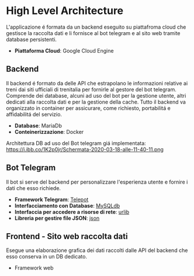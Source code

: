 # High Level Architecture

L'applicazione é formata da un backend eseguito su piattafroma cloud che gestisce la raccolta dati e li fornisce al bot telegram e al sito web tramite database persistenti.


*  **Piattaforma Cloud**: Google Cloud Engine

## Backend
Il backend é formato da delle API che estrapolano le informazioni relative ai treni dai siti ufficiali di trenitalia per fornirle al gestore del bot telegram. 
Comprende dei database, alcuni ad uso del bot per la gestione utente, altri dedicati alla raccolta dati e per la gestione della cache.
Tutto il backend va organizzato in container per assicurare, come richiesto, portabilitá e affidabilitá del servizio.

* **Database**: MariaDb
* **Conteinerizzazione**: Docker

Architettura DB ad uso del Bot telegram giá implementata: https://i.ibb.co/1K2p0jr/Schermata-2020-03-18-alle-11-40-11.png


## Bot Telegram
Il bot si serve del backend per personalizzare l'esperienza utente e fornire i dati che esso richiede.

* **Framework Telegram**: [Telepot](https://telepot.readthedocs.io/en/latest/)
* **Interfacciamento con Database**: [MySQLdb](https://www.python.it/doc/articoli/mysqldb/mysqldb-3.html)
* **Interfaccia per accedere a risorse di rete**: [urlib](https://docs.python.org/3/library/urllib.html)
* **Libreria per gestire file JSON**: [json](https://docs.python.org/3/library/json.html)

## Frontend - Sito web raccolta dati
Esegue una elaborazione grafica dei dati raccolti dalle API del backend che esso conserva in un DB dedicato.


* Framework web 